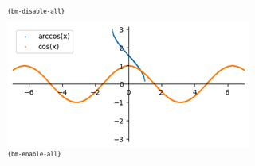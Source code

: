 `{bm-disable-all}`

![Graph(s) of arccos(x),cos(x)](calculus_d532e365f366dd1a613d7dc2e933d5db.png)
`{bm-enable-all}`

